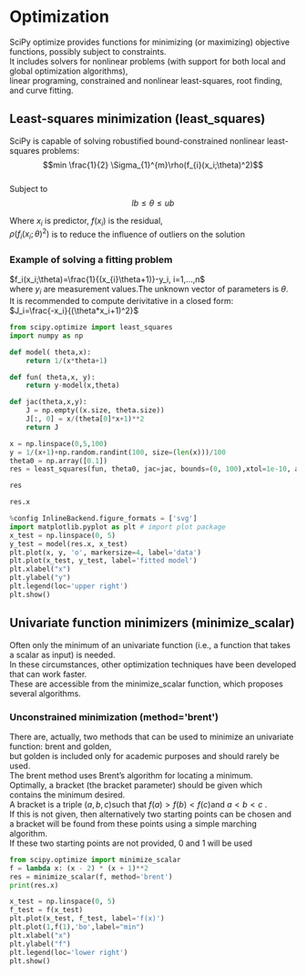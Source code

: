 <!-- #region -->
# Optimization

SciPy optimize provides functions for minimizing (or maximizing) objective functions, possibly subject to constraints.  
It includes solvers for nonlinear problems (with support for both local and global optimization algorithms),  
linear programing, constrained and nonlinear least-squares, root finding, and curve fitting.  


## Least-squares minimization (least_squares)

SciPy is capable of solving robustified bound-constrained nonlinear least-squares problems:  
$$min \frac{1}{2} \Sigma_{1}^{m}\rho(f_{i}(x_i;\theta)^2)$$  
Subject to $$lb\leq \theta \leq ub$$

Where $x_i$ is predictor, $f(x_i)$ is the residual,   
$\rho(f_{i}(x_i;\theta)^2)$ is to reduce the influence of outliers on the solution


### Example of solving a fitting problem

$f_i(x_i;\theta)=\frac{1}{(x_{i}\theta+1)}-y_i, i=1,...,n$  
where $y_i$ are measurement values.The unknown vector of parameters is $\theta$.  
It is recommended to compute derivitative in a closed form:  
$J_i=\frac{-x_i}{(\theta*x_i+1)^2}$  

<!-- #endregion -->

```python
from scipy.optimize import least_squares
import numpy as np
```


```python
def model( theta,x):
    return 1/(x*theta+1)
```


```python
def fun( theta,x, y):
    return y-model(x,theta)
```


```python
def jac(theta,x,y):
    J = np.empty((x.size, theta.size))
    J[:, 0] = x/(theta[0]*x+1)**2
    return J
```


```python
x = np.linspace(0,5,100)
y = 1/(x+1)+np.random.randint(100, size=(len(x)))/100
theta0 = np.array([0.1])
res = least_squares(fun, theta0, jac=jac, bounds=(0, 100),xtol=1e-10, args=(x, y), verbose=1)
```

```python
res
```
```python
res.x
```

```python
%config InlineBackend.figure_formats = ['svg']
import matplotlib.pyplot as plt # import plot package
x_test = np.linspace(0, 5)
y_test = model(res.x, x_test)
plt.plot(x, y, 'o', markersize=4, label='data')
plt.plot(x_test, y_test, label='fitted model')
plt.xlabel("x")
plt.ylabel("y")
plt.legend(loc='upper right')
plt.show()
```
## Univariate function minimizers (minimize_scalar)

Often only the minimum of an univariate function (i.e., a function that takes a scalar as input) is needed.  
In these circumstances, other optimization techniques have been developed that can work faster.   
These are accessible from the minimize_scalar function, which proposes several algorithms.  

### Unconstrained minimization (method='brent')

There are, actually, two methods that can be used to minimize an univariate function: brent and golden,  
but golden is included only for academic purposes and should rarely be used.    
The brent method uses Brent’s algorithm for locating a minimum.   
Optimally, a bracket (the bracket parameter) should be given which contains the minimum desired.   
A bracket is a triple $(a,b,c)$such that $f(a)>f(b)<f(c)$and $a<b<c$ .   
If this is not given, then alternatively two starting points can be chosen and a bracket will be found from these points using a simple marching algorithm.   
If these two starting points are not provided, 0 and 1 will be used


```python
from scipy.optimize import minimize_scalar
f = lambda x: (x - 2) * (x + 1)**2
res = minimize_scalar(f, method='brent')
print(res.x)
```

```python
x_test = np.linspace(0, 5)
f_test = f(x_test)
plt.plot(x_test, f_test, label='f(x)')
plt.plot(1,f(1),'bo',label="min")
plt.xlabel("x")
plt.ylabel("f")
plt.legend(loc='lower right')
plt.show()
```
